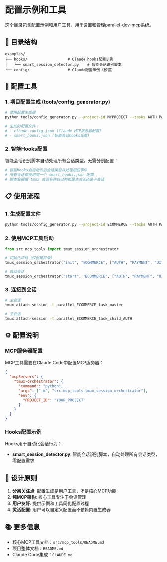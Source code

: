 # 配置示例和工具

这个目录包含配置示例和用户工具，用于设置和管理parallel-dev-mcp系统。

## 📁 目录结构

```
examples/
├── hooks/                  # Claude hooks配置示例
│   └── smart_session_detector.py    # 智能会话识别脚本
└── config/                 # Claude配置示例（预留）
```

## 🔧 配置工具

### 1. 项目配置生成 (tools/config_generator.py)

```bash
# 使用配置生成器
python tools/config_generator.py --project-id MYPROJECT --tasks AUTH PAYMENT UI

# 生成的配置文件：
# - claude-config.json (Claude MCP服务器配置)
# - smart_hooks.json (智能会话hooks配置)
```

### 2. 智能Hooks配置

智能会话识别脚本自动处理所有会话类型，无需分别配置：

```bash
# 智能hooks会自动识别会话类型并处理相应事件
# 所有会话都使用同一个 smart_hooks.json 配置
# 脚本会根据 tmux 会话名称自动判断是主会话还是子会话
```

## 📋 使用流程

### 1. 生成配置文件
```bash
python tools/config_generator.py --project-id ECOMMERCE --tasks AUTH PAYMENT UI
```

### 2. 使用MCP工具启动
```python
from src.mcp_tools import tmux_session_orchestrator

# 初始化项目（仅创建目录）
tmux_session_orchestrator("init", "ECOMMERCE", ["AUTH", "PAYMENT", "UI"])

# 启动会话
tmux_session_orchestrator("start", "ECOMMERCE", ["AUTH", "PAYMENT", "UI"])
```

### 3. 连接到会话
```bash
# 主会话
tmux attach-session -t parallel_ECOMMERCE_task_master

# 子会话
tmux attach-session -t parallel_ECOMMERCE_task_child_AUTH
```

## ⚙️ 配置说明

### MCP服务器配置
MCP工具需要在Claude Code中配置MCP服务器：

```json
{
  "mcpServers": {
    "tmux-orchestrator": {
      "command": "python",
      "args": ["-m", "src.mcp_tools.tmux_session_orchestrator"],
      "env": {
        "PROJECT_ID": "YOUR_PROJECT"
      }
    }
  }
}
```

### Hooks配置示例
Hooks用于自动化会话行为：

- **smart_session_detector.py**: 智能会话识别脚本，自动处理所有会话类型，零配置需求

## 🎯 设计原则

1. **分离关注点**: 配置生成是用户工具，不是核心MCP功能
2. **纯MCP架构**: 核心工具专注于会话管理
3. **用户友好**: 提供示例和工具简化配置过程
4. **灵活配置**: 用户可以自定义配置而不依赖内置生成器

## 📚 更多信息

- 核心MCP工具文档：`src/mcp_tools/README.md`
- 项目整体文档：`README.md`
- Claude Code集成：`CLAUDE.md`